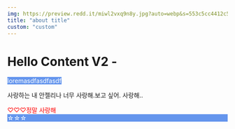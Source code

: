 ```yaml
---
img: https://preview.redd.it/miwl2vxq9n8y.jpg?auto=webp&s=553c5cc4412c5e6a716e502c76d2335aae9d7f46
title: "about title"
custom: "custom"
---
```

# Hello Content V2 - 
<globy class="glo">
loremasdfasdfasdf
</globy>

사랑하는 내 안젤리나 너무 사랑해.보고 싶어. 사랑해.. 
<div class="text-center" style="color:red">♡♡♡정말 사랑해 </div>

<div class="glo">☆☆☆</div>

<style>
.glo{background-color:CornflowerBlue;color:white;}
</style>